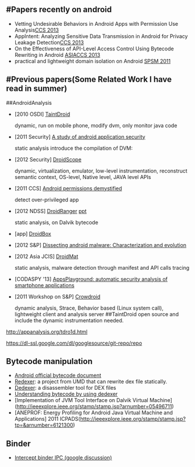 #Papers recently on android
---
* Vetting Undesirable Behaviors in Android Apps with Permission Use Analysis[CCS 2013](http://faculty.cs.tamu.edu/guofei/paper/VetDroid-CCS13.pdf)
* AppIntent: Analyzing Sensitive Data Transmission in Android for Privacy Leakage Detection[CCS 2013](http://faculty.cs.tamu.edu/guofei/paper/AppIntent-CCS13.pdf)
* On the Effectiveness of API-Level Access Control Using Bytecode Rewriting in Android [ASIACCS 2013](http://www.cis.syr.edu/~wedu/Research/paper/api_level_ac_asiaccs2013.pdf)
* practical and lightweight domain isolation on Android [SPSM 2011](http://www.informatik.tu-darmstadt.de/fileadmin/user_upload/Group_TRUST/PubsPDF/spsm18-bugiel.pdf)


#Previous papers(Some Related Work I have read in summer)
---
##AndroidAnalysis

* [2010 OSDI] [TaintDroid](http://appanalysis.org/)

   	dynamic, run on mobile phone, modify dvm, only monitor java code

* [2011 Security] [A study of android application security](http://www.enck.org/pubs/enck-sec11.pdf)

	static analysis
	introduce the compilation of DVM:

* [2012 Security] [DroidScope](https://www.usenix.org/conference/usenixsecurity12/droidscope-seamlessly-reconstructing-os-and-dalvik-semantic-views)

	dynamic, virtualization, emulator, low-level instrumentation, reconstruct semantic context, OS-level, Native level, JAVA level APIs

* [2011 CCS]  [Android permissions demystified](http://dl.acm.org/citation.cfm?id=2046779)

	detect over-privileged app

* [2012 NDSS] [DroidRanger](http://www.csd.uoc.gr/~hy558/papers/mal_apps.pdf) [ppt](http://www.jrmcclurg.com/papers/talk_overview_hey_you_get_off_my_market.pdf)
	
	static analysis, on Dalvik bytecode

* [app]       [DroidBox](https://code.google.com/p/droidbox/)

* [2012 S&P] [Dissecting android malware: Characterization and evolution](http://ieeexplore.ieee.org/stamp/stamp.jsp?tp=&arnumber=6234407)

* [2012 Asia JCIS] [DroidMat](http://ieeexplore.ieee.org/stamp/stamp.jsp?tp=&arnumber=6298136)

	static analysis, malware detection through manifest and API calls tracing
* [CODASPY '13] [AppsPlayground: automatic security analysis of smartphone applications](http://dl.acm.org/citation.cfm?id=2435379&CFID=236376075&CFTOKEN=80349731)

* [2011 Workshop on S&P] [Crowdroid](http://dl.acm.org/citation.cfm?id=2046619)

	dynamic analysis, Strace, Behavior based (Linux system call), lightweight client and analysis server
##TaintDroid
open source and include the dynamic instrumentation needed.

http://appanalysis.org/tdro1d.html

https://dl-ssl.google.com/dl/googlesource/git-repo/repo

## Bytecode manipulation
* [Android official bytecode document](http://source.android.com/tech/dalvik/dalvik-bytecode.html)
* [Redexer](http://www.cs.umd.edu/projects/PL/redexer/): a project from UMD that can rewrite dex file statically.
* [Dedexer](http://dedexer.sourceforge.net/): a disassembler tool for DEX files
* [Understanding bytecode by using dedexer](http://www.slideshare.net/paller/understanding-the-dalvik-bytecode-with-the-dedexer-tool)
* [Implementation of JVM Tool Interface on Dalvik Virtual Machine] (http://ieeexplore.ieee.org/stamp/stamp.jsp?arnumber=05496711)
* [ANEPROF: Energy Profiling for Android Java Virtual Machine and Applications] 2011 ICPADS(http://ieeexplore.ieee.org/stamp/stamp.jsp?tp=&arnumber=6121300)

## Binder
* [Intercept binder IPC (google discussion)](https://groups.google.com/forum/?fromgroups#!topic/android-platform/qKPTUch1XX8)


